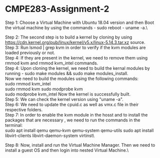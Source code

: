 # CMPE283-Assignment-2

   Step 1: Choose a Virtual Machine with Ubuntu 18.04 version and then Boot the virtual machine by using the commands - sudo reboot - uname -a.\
   
   Step 2: The second step is to build a kernel by cloning by using https://cdn.kernel.org/pub/linux/kernel/v5.x/linux-5.14.3.tar.xz source.\
   Step 3: Run lsmod | grep kvm in order to verify if the kvm modules are loaded previously or not.\
   Step 4: If they are present in the kernel, we need to remove them using rmmod kvm and rmmod kvm_intel commands.\
   Step 4: Upon cloning the kernel, we need to build the kernal modules by running - sudo make modules && sudo make modules_install.\
           Now we need to build the modules using the following commands: \
                sudo rmmod kvm_intel\
                  sudo rmmod kvm
                  sudo modprobe kvm\
                  sudo modprobe kvm_intel
                 Now the kernel is successfully built. \
   Step 5:  We can check the kernel version using "uname -a".\
   Step 6: We need to update the cpuid.c as well as vmx.c file in their respective folders.\
   Step 7: In order to enable the kvm module in the hosst and to install the packages that are necessary , we need to run the commands in the terminal:\
                sudo apt install qemu qemu-kvm qemu-system qemu-utils
                sudo apt install libvirt-clients libvirt-daemon-system virtinst\

   Step 8: Now, install and run the Virtual Machine Manager. Then we need to install a guest OS and then login into nested Virtual Machine.\
